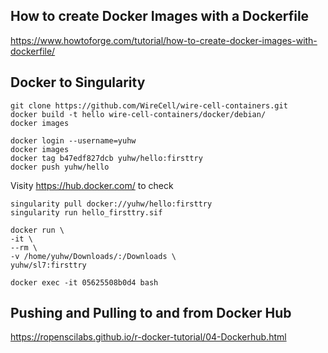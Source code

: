 ## How to create Docker Images with a Dockerfile

https://www.howtoforge.com/tutorial/how-to-create-docker-images-with-dockerfile/

## Docker to Singularity

```
git clone https://github.com/WireCell/wire-cell-containers.git
docker build -t hello wire-cell-containers/docker/debian/
docker images
```

```
docker login --username=yuhw
docker images
docker tag b47edf827dcb yuhw/hello:firsttry
docker push yuhw/hello
```

Visity https://hub.docker.com/ to check

```
singularity pull docker://yuhw/hello:firsttry
singularity run hello_firsttry.sif
```

```
docker run \
-it \
--rm \
-v /home/yuhw/Downloads/:/Downloads \
yuhw/sl7:firsttry
```

```
docker exec -it 05625508b0d4 bash
```

## Pushing and Pulling to and from Docker Hub

https://ropenscilabs.github.io/r-docker-tutorial/04-Dockerhub.html


